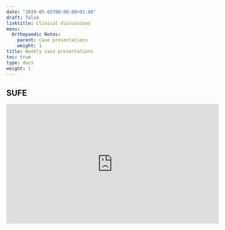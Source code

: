 ```yaml
---
date: "2019-05-05T00:00:00+01:00"
draft: false
linktitle: Clinical discussions
menu:
  Orthopaedic Notes:
    parent: Case presentations
    weight: 1
title: Weekly case presentations
toc: true
type: docs
weight: 1
---
```

## SUFE

<iframe width="560" height="315" src="https://www.youtube.com/embed/mU7gPoeftvE" frameborder="0" allow="accelerometer; autoplay; clipboard-write; encrypted-media; gyroscope; picture-in-picture" allowfullscreen></iframe>